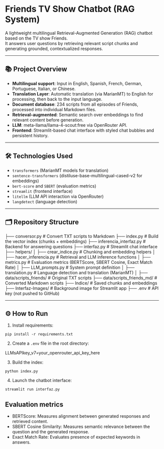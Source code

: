 # Friends TV Show Chatbot (RAG System)

A lightweight multilingual Retrieval-Augmented Generation (RAG) chatbot based on the TV show Friends.  
It answers user questions by retrieving relevant script chunks and generating grounded, contextualized responses.

---

## 📚 Project Overview

- **Multilingual support**: Input in English, Spanish, French, German, Portuguese, Italian, or Chinese.
- **Translation Layer**: Automatic translation (via MarianMT) to English for processing, then back to the input language.
- **Document database**: 234 scripts from all episodes of Friends, processed into individual Markdown files.
- **Retrieval-augmented**: Semantic search over embeddings to find relevant content before generation.
- **LLM**: meta-llama/llama-4-scout:free via OpenRouter API.
- **Frontend**: Streamlit-based chat interface with styled chat bubbles and persistent history.

---

## 🛠️ Technologies Used

- `transformers` (MarianMT models for translation)
- `sentence-transformers` (distiluse-base-multilingual-cased-v2 for embeddings)
- `bert-score` and `SBERT` (evaluation metrics)
- `streamlit` (frontend interface)
- `litellm` (LLM API interaction via OpenRouter)
- `langdetect` (language detection)

---

## 🗂️ Repository Structure

├── conversor.py              # Convert TXT scripts to Markdown
├── index.py                  # Build the vector index (chunks + embeddings)
├── inferencia_interfaz.py     # Backend for answering questions
├── interfaz.py                # Streamlit chat interface
├── helpers/
│   ├── crear_indice.py        # Chunking and embedding helpers
│   ├── hacer_inferencia.py    # Retrieval and LLM inference functions
│   ├── metrics.py             # Evaluation metrics (BERTScore, SBERT Cosine, Exact Match Rate)
│   ├── LLM_prompts.py         # System prompt definition
│   ├── translation.py         # Language detection and translation (MarianMT)
│
├── data/scripts_friends/      # Original TXT scripts
├── data/scripts_friends_md/   # Converted Markdown scripts
├── Indice/                    # Saved chunks and embeddings
├── Interfaz-Images/           # Background image for Streamlit app
├── .env                       # API key (not pushed to GitHub)


---

## ⚙️ How to Run

1. Install requirements:

```
pip install -r requirements.txt
```
2. Create a `.env` file in the root directory:

LLMsAPIkey_v7=your_openrouter_api_key_here


3. Build the index:
```
python index.py
````
4. Launch the chatbot interface:
```
streamlit run interfaz.py
````
## Evaluation metrics 

* BERTScore: Measures alignment between generated responses and retrieved content.
* SBERT Cosine Similarity: Measures semantic relevance between the question and the generated response.
* Exact Match Rate: Evaluates presence of expected keywords in answers.
